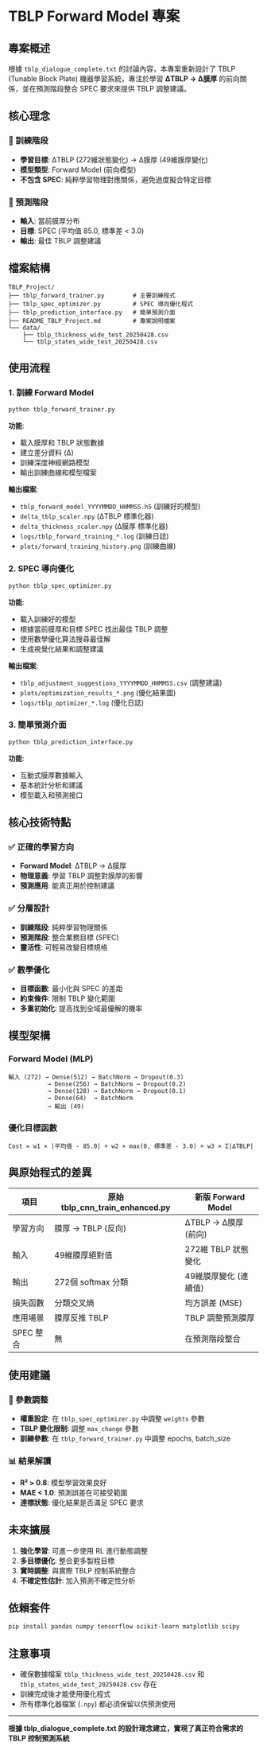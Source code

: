 # TBLP Forward Model 專案

## 專案概述

根據 `tblp_dialogue_complete.txt` 的討論內容，本專案重新設計了 TBLP (Tunable Block Plate) 機器學習系統，專注於學習 **ΔTBLP → Δ膜厚** 的前向關係，並在預測階段整合 SPEC 要求來提供 TBLP 調整建議。

## 核心理念

### 🎯 訓練階段
- **學習目標**: ΔTBLP (272維狀態變化) → Δ膜厚 (49維膜厚變化)
- **模型類型**: Forward Model (前向模型)
- **不包含 SPEC**: 純粹學習物理對應關係，避免過度擬合特定目標

### 🎯 預測階段
- **輸入**: 當前膜厚分布
- **目標**: SPEC (平均值 85.0, 標準差 < 3.0)
- **輸出**: 最佳 TBLP 調整建議

## 檔案結構

```
TBLP_Project/
├── tblp_forward_trainer.py        # 主要訓練程式
├── tblp_spec_optimizer.py         # SPEC 導向優化程式
├── tblp_prediction_interface.py   # 簡單預測介面
├── README_TBLP_Project.md         # 專案說明檔案
└── data/
    ├── tblp_thickness_wide_test_20250428.csv
    └── tblp_states_wide_test_20250428.csv
```

## 使用流程

### 1. 訓練 Forward Model

```bash
python tblp_forward_trainer.py
```

**功能**:
- 載入膜厚和 TBLP 狀態數據
- 建立差分資料 (Δ)
- 訓練深度神經網路模型
- 輸出訓練曲線和模型檔案

**輸出檔案**:
- `tblp_forward_model_YYYYMMDD_HHMMSS.h5` (訓練好的模型)
- `delta_tblp_scaler.npy` (ΔTBLP 標準化器)
- `delta_thickness_scaler.npy` (Δ膜厚 標準化器)
- `logs/tblp_forward_training_*.log` (訓練日誌)
- `plots/forward_training_history.png` (訓練曲線)

### 2. SPEC 導向優化

```bash
python tblp_spec_optimizer.py
```

**功能**:
- 載入訓練好的模型
- 根據當前膜厚和目標 SPEC 找出最佳 TBLP 調整
- 使用數學優化算法搜尋最佳解
- 生成視覺化結果和調整建議

**輸出檔案**:
- `tblp_adjustment_suggestions_YYYYMMDD_HHMMSS.csv` (調整建議)
- `plots/optimization_results_*.png` (優化結果圖)
- `logs/tblp_optimizer_*.log` (優化日誌)

### 3. 簡單預測介面

```bash
python tblp_prediction_interface.py
```

**功能**:
- 互動式膜厚數據輸入
- 基本統計分析和建議
- 模型載入和預測接口

## 核心技術特點

### ✅ 正確的學習方向
- **Forward Model**: ΔTBLP → Δ膜厚
- **物理意義**: 學習 TBLP 調整對膜厚的影響
- **預測應用**: 能真正用於控制建議

### ✅ 分層設計
- **訓練階段**: 純粹學習物理關係
- **預測階段**: 整合業務目標 (SPEC)
- **靈活性**: 可輕易改變目標規格

### ✅ 數學優化
- **目標函數**: 最小化與 SPEC 的差距
- **約束條件**: 限制 TBLP 變化範圍
- **多重初始化**: 提高找到全域最優解的機率

## 模型架構

### Forward Model (MLP)
```
輸入 (272) → Dense(512) → BatchNorm → Dropout(0.3)
           → Dense(256) → BatchNorm → Dropout(0.2)
           → Dense(128) → BatchNorm → Dropout(0.1)
           → Dense(64)  → BatchNorm
           → 輸出 (49)
```

### 優化目標函數
```
Cost = w1 × |平均值 - 85.0| + w2 × max(0, 標準差 - 3.0) + w3 × Σ|ΔTBLP|
```

## 與原始程式的差異

| 項目 | 原始 tblp_cnn_train_enhanced.py | 新版 Forward Model |
|------|--------------------------------|-------------------|
| 學習方向 | 膜厚 → TBLP (反向) | ΔTBLP → Δ膜厚 (前向) |
| 輸入 | 49維膜厚絕對值 | 272維 TBLP 狀態變化 |
| 輸出 | 272個 softmax 分類 | 49維膜厚變化 (連續值) |
| 損失函數 | 分類交叉熵 | 均方誤差 (MSE) |
| 應用場景 | 膜厚反推 TBLP | TBLP 調整預測膜厚 |
| SPEC 整合 | 無 | 在預測階段整合 |

## 使用建議

### 🔧 參數調整
- **權重設定**: 在 `tblp_spec_optimizer.py` 中調整 `weights` 參數
- **TBLP 變化限制**: 調整 `max_change` 參數
- **訓練參數**: 在 `tblp_forward_trainer.py` 中調整 epochs, batch_size

### 📊 結果解讀
- **R² > 0.8**: 模型學習效果良好
- **MAE < 1.0**: 預測誤差在可接受範圍
- **達標狀態**: 優化結果是否滿足 SPEC 要求

## 未來擴展

1. **強化學習**: 可進一步使用 RL 進行動態調整
2. **多目標優化**: 整合更多製程目標
3. **實時調整**: 與實際 TBLP 控制系統整合
4. **不確定性估計**: 加入預測不確定性分析

## 依賴套件

```bash
pip install pandas numpy tensorflow scikit-learn matplotlib scipy
```

## 注意事項

- 確保數據檔案 `tblp_thickness_wide_test_20250428.csv` 和 `tblp_states_wide_test_20250428.csv` 存在
- 訓練完成後才能使用優化程式
- 所有標準化器檔案 (`.npy`) 都必須保留以供預測使用

---

**根據 tblp_dialogue_complete.txt 的設計理念建立，實現了真正符合需求的 TBLP 控制預測系統** 